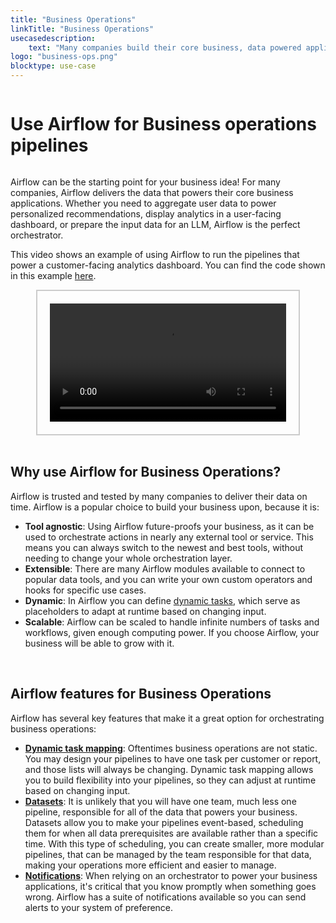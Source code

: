 ```yaml
---
title: "Business Operations"
linkTitle: "Business Operations"
usecasedescription:
    text: "Many companies build their core business, data powered applications, on top of Apache Airflow."
logo: "business-ops.png"
blocktype: use-case
---
```


<div style="display: flex; justify-content: center; align-items: center;">

# Use Airflow for Business operations pipelines

</div>


Airflow can be the starting point for your business idea! For many companies, Airflow delivers the data that powers their core business applications. Whether you need to aggregate user data to power personalized recommendations, display analytics in a user-facing dashboard, or prepare the input data for an LLM, Airflow is the perfect orchestrator.

This video shows an example of using Airflow to run the pipelines that power a customer-facing analytics dashboard. You can find the code shown in this example [here](https://github.com/astronomer/business-operations-structure-example).


<div style="display: flex; justify-content: center; align-items: center; border: 2px solid #ccc; width: 75%; margin: auto; padding: 20px;">
    <video controls style="width: 100%; display: block;">
        <source src="/usecase-videos/business_ops_use_case_example.mp4" type="video/mp4">
        Your browser does not support the video tag.
    </video>
</div>

</br>

## Why use Airflow for Business Operations?

Airflow is trusted and tested by many companies to deliver their data on time. Airflow is a popular choice to build your business upon, because it is:

- **Tool agnostic**: Using Airflow future-proofs your business, as it can be used to orchestrate actions in nearly any external tool or service. This means you can always switch to the newest and best tools, without needing to change your whole orchestration layer.
- **Extensible**: There are many Airflow modules available to connect to popular data tools, and you can write your own custom operators and hooks for specific use cases.
- **Dynamic**: In Airflow you can define [dynamic tasks](https://airflow.apache.org/docs/apache-airflow/stable/authoring-and-scheduling/dynamic-task-mapping.html), which serve as placeholders to adapt at runtime based on changing input.
- **Scalable**: Airflow can be scaled to handle infinite numbers of tasks and workflows, given enough computing power. If you choose Airflow, your business will be able to grow with it.

</br>

## Airflow features for Business Operations

Airflow has several key features that make it a great option for orchestrating business operations:

- [**Dynamic task mapping**](https://airflow.apache.org/docs/apache-airflow/stable/authoring-and-scheduling/dynamic-task-mapping.html): Oftentimes business operations are not static. You may design your pipelines to have one task per customer or report, and those lists will always be changing. Dynamic task mapping allows you to build flexibility into your pipelines, so they can adjust at runtime based on changing input.
- [**Datasets**](https://airflow.apache.org/docs/apache-airflow/stable/authoring-and-scheduling/datasets.html): It is unlikely that you will have one team, much less one pipeline, responsible for all of the data that powers your business. Datasets allow you to make your pipelines event-based, scheduling them for when all data prerequisites are available rather than a specific time. With this type of scheduling, you can create smaller, more modular pipelines, that can be managed by the team responsible for that data, making your operations more efficient and easier to manage.
- [**Notifications**](https://airflow.apache.org/docs/apache-airflow-providers/core-extensions/notifications.html): When relying on an orchestrator to power your business applications, it's critical that you know promptly when something goes wrong. Airflow has a suite of notifications available so you can send alerts to your system of preference.
